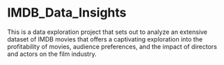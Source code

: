 # IMDB_Data_Insights
This is a data exploration project that sets out to analyze an extensive dataset of IMDB movies that offers a captivating exploration into the profitability of movies, audience preferences, and the impact of directors and actors on the film industry.

